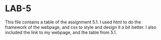 # LAB-5
This file contains a table of the assignment 5.1. I used html to do the framework of the webpage, and css to style and design it a bit better. 
I also included the link to my webpage, and the table from 5.1.
